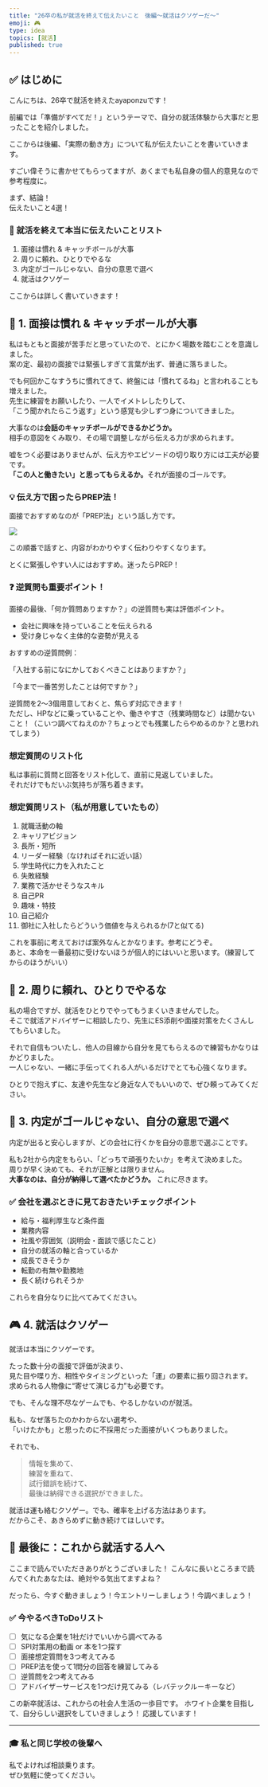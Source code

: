```yaml
---
title: "26卒の私が就活を終えて伝えたいこと　後編～就活はクソゲーだ～"
emoji: 🎮
type: idea
topics: [就活]
published: true
---
```

## ✅ はじめに

こんにちは、26卒で就活を終えたayaponzuです！

前編では「準備がすべてだ！」というテーマで、自分の就活体験から大事だと思ったことを紹介しました。

ここからは後編、「実際の動き方」について私が伝えたいことを書いていきます。

すごい偉そうに書かせてもらってますが、あくまでも私自身の個人的意見なので参考程度に。

まず、結論！<br>伝えたいこと4選！

### 🎯 就活を終えて本当に伝えたいことリスト

1. 面接は慣れ & キャッチボールが大事
2. 周りに頼れ、ひとりでやるな
3. 内定がゴールじゃない、自分の意思で選べ
4. 就活はクソゲー

ここからは詳しく書いていきます！
## 🎤 1. 面接は慣れ & キャッチボールが大事

私はもともと面接が苦手だと思っていたので、とにかく場数を踏むことを意識しました。  
案の定、最初の面接では緊張しすぎて言葉が出ず、普通に落ちました。

でも何回かこなすうちに慣れてきて、終盤には「慣れてるね」と言われることも増えました。  
先生に練習をお願いしたり、一人でイメトレしたりして、  
「こう聞かれたらこう返す」という感覚も少しずつ身についてきました。

大事なのは<b>会話のキャッチボールができるかどうか。</b>  
相手の意図をくみ取り、その場で調整しながら伝える力が求められます。

嘘をつく必要はありませんが、伝え方やエピソードの切り取り方には工夫が必要です。  
<b>「この人と働きたい」と思ってもらえるか。</b>それが面接のゴールです。

### 💡 伝え方で困ったらPREP法！

面接でおすすめなのが「PREP法」という話し方です。

![](https://storage.googleapis.com/zenn-user-upload/d3d20f66e4f5-20250504.jpg)

この順番で話すと、内容がわかりやすく伝わりやすくなります。

とくに緊張しやすい人にはおすすめ。迷ったらPREP！

### ❓ 逆質問も重要ポイント！

面接の最後、「何か質問ありますか？」の逆質問も実は評価ポイント。
- 会社に興味を持っていることを伝えられる
- 受け身じゃなく主体的な姿勢が見える

おすすめの逆質問例：

「入社する前になにかしておくべきことはありますか？」

「今まで一番苦労したことは何ですか？」

逆質問を2〜3個用意しておくと、焦らず対応できます！<br>
ただし、HPなどに乗っていることや、働きやすさ（残業時間など）は聞かないこと！（こいつ調べてねえのか？ちょっとでも残業したらやめるのか？と思われてしまう）

### 想定質問のリスト化
私は事前に質問と回答をリスト化して、直前に見返していました。  
それだけでもだいぶ気持ちが落ち着きます。

### 想定質問リスト（私が用意していたもの）
1. 就職活動の軸  
2. キャリアビジョン  
3. 長所・短所  
4. リーダー経験（なければそれに近い話）  
5. 学生時代に力を入れたこと  
6. 失敗経験  
7. 業務で活かせそうなスキル  
8. 自己PR  
9. 趣味・特技  
10. 自己紹介
11. 御社に入社したらどういう価値を与えられるか(7と似てる)

これを事前に考えておけば案外なんとかなります。参考にどうぞ。<br>
あと、本命を一番最初に受けないほうが個人的にはいいと思います。（練習してからのほうがいい）

## 🤝 2. 周りに頼れ、ひとりでやるな

私の場合ですが、就活をひとりでやってもうまくいきませんでした。  
そこで就活アドバイザーに相談したり、先生にES添削や面接対策をたくさんしてもらいました。

それで自信もついたし、他人の目線から自分を見てもらえるので練習もかなりはかどりました。  
一人じゃない、一緒に手伝ってくれる人がいるだけでとても心強くなります。

ひとりで抱えずに、友達や先生など身近な人でもいいので、ぜひ頼ってみてください。

## 🧭 3. 内定がゴールじゃない、自分の意思で選べ

内定が出ると安心しますが、どの会社に行くかを自分の意思で選ぶことです。

私も2社から内定をもらい、「どっちで頑張りたいか」を考えて決めました。  
周りが早く決めても、それが正解とは限りません。  
<b>大事なのは、自分が納得して選べたかどうか。</b> これに尽きます。

### ✅ 会社を選ぶときに見ておきたいチェックポイント

- 給与・福利厚生など条件面
- 業務内容
- 社風や雰囲気（説明会・面談で感じたこと）
- 自分の就活の軸と合っているか
- 成長できそうか
- 転勤の有無や勤務地
- 長く続けられそうか

これらを自分なりに比べてみてください。

## 🎮 4. 就活はクソゲー

就活は本当にクソゲーです。  

たった数十分の面接で評価が決まり、  
見た目や喋り方、相性やタイミングといった「運」の要素に振り回されます。  
求められる人物像に“寄せて演じる力”も必要です。

でも、そんな理不尽なゲームでも、やるしかないのが就活。

私も、なぜ落ちたのかわからない選考や、  
「いけたかも」と思ったのに不採用だった面接がいくつもありました。

それでも、
> 情報を集めて、<br>
 練習を重ねて、<br>
 試行錯誤を続けて、<br>
 最後は納得できる選択ができました。

就活は運も絡むクソゲー。でも、確率を上げる方法はあります。  
だからこそ、あきらめずに動き続けてほしいです。

## 🎁 最後に：これから就活する人へ

ここまで読んでいただきありがとうございました！
こんなに長いところまで読んでくれたあなたは、絶対やる気出てますよね？

だったら、今すぐ動きましょう！今エントリーしましょう！今調べましょう！
### ✅ 今やるべきToDoリスト

- [ ] 気になる企業を1社だけでいいから調べてみる  
- [ ] SPI対策用の動画 or 本を1つ探す  
- [ ] 面接想定質問を3つ考えてみる  
- [ ] PREP法を使って1問分の回答を練習してみる  
- [ ] 逆質問を2つ考えてみる  
- [ ] アドバイザーサービスを1つだけ見てみる（レバテックルーキーなど）  

この新卒就活は、これからの社会人生活の一歩目です。
ホワイト企業を目指して、自分らしい選択をしていきましょう！
応援しています！

---

### 🎓 私と同じ学校の後輩へ

私でよければ相談乗ります。  
ぜひ気軽に使ってください。